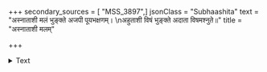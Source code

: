+++
secondary_sources = [ "MSS_3897",]
jsonClass = "Subhaashita"
text = "अस्नाताशी मलं भुङ्क्ते अजपी पूयभक्षणम्।  \nअहुताशी विषं भुङ्क्ते अदाता विषमश्नुते॥"
title = "अस्नाताशी मलम्"

+++

<details><summary>Text</summary>

अस्नाताशी मलं भुङ्क्ते अजपी पूयभक्षणम्।  
अहुताशी विषं भुङ्क्ते अदाता विषमश्नुते॥
</details>
